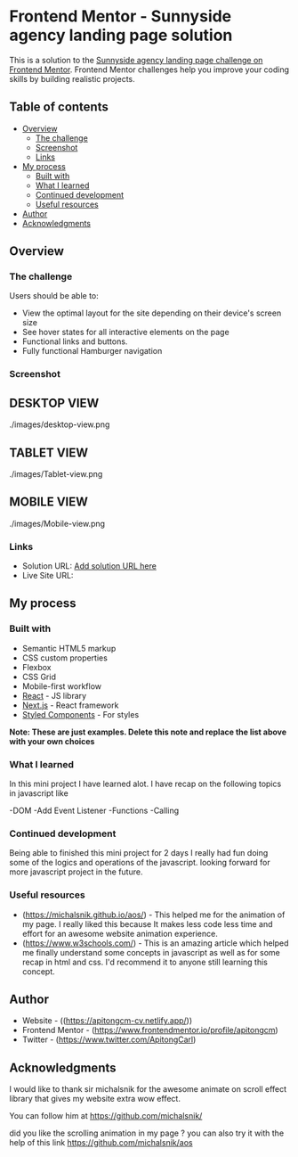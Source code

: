 # Frontend Mentor - Sunnyside agency landing page solution

This is a solution to the [Sunnyside agency landing page challenge on Frontend Mentor](https://www.frontendmentor.io/challenges/sunnyside-agency-landing-page-7yVs3B6ef). Frontend Mentor challenges help you improve your coding skills by building realistic projects.

## Table of contents

- [Overview](#overview)
  - [The challenge](#the-challenge)
  - [Screenshot](#screenshot)
  - [Links](#links)
- [My process](#my-process)
  - [Built with](#built-with)
  - [What I learned](#what-i-learned)
  - [Continued development](#continued-development)
  - [Useful resources](#useful-resources)
- [Author](#author)
- [Acknowledgments](#acknowledgments)


## Overview

### The challenge

Users should be able to:

- View the optimal layout for the site depending on their device's screen size
- See hover states for all interactive elements on the page
- Functional links and buttons.
- Fully functional Hamburger navigation 
### Screenshot

## DESKTOP VIEW
./images/desktop-view.png

## TABLET VIEW
./images/Tablet-view.png

## MOBILE VIEW
./images/Mobile-view.png

### Links

- Solution URL: [Add solution URL here](https://your-solution-url.com)
- Live Site URL:

## My process

### Built with

- Semantic HTML5 markup
- CSS custom properties
- Flexbox
- CSS Grid
- Mobile-first workflow
- [React](https://reactjs.org/) - JS library
- [Next.js](https://nextjs.org/) - React framework
- [Styled Components](https://styled-components.com/) - For styles

**Note: These are just examples. Delete this note and replace the list above with your own choices**

### What I learned

In this mini project I have learned alot. 
I have recap on the following topics in javascript like

-DOM 
-Add Event Listener
-Functions 
-Calling

### Continued development

Being able to finished this mini project for 2 days I really had fun doing some of the logics and operations of the javascript. looking forward for more javascript project in the future. 

### Useful resources

- (https://michalsnik.github.io/aos/) - This helped me for the animation of my page. I really liked this because It makes less code less time and effort for an awesome website animation experience.
- (https://www.w3schools.com/) - This is an amazing article which helped me finally understand some concepts in javascript as well as for some recap in html and css. I'd recommend it to anyone still learning this concept.


## Author

- Website - ((https://apitongcm-cv.netlify.app/))
- Frontend Mentor - (https://www.frontendmentor.io/profile/apitongcm)
- Twitter - (https://www.twitter.com/ApitongCarl)


## Acknowledgments

I would like to thank sir michalsnik for the awesome animate on scroll effect library that gives my website extra wow effect. 

You can follow him at https://github.com/michalsnik/

did you like the scrolling animation in my page ? 
you can also try it with the help of this link 
https://github.com/michalsnik/aos